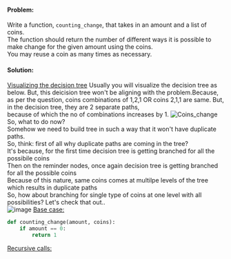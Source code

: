 #### Problem:
Write a function, `counting_change`, that takes in an amount and a list of coins.</br>
The function should return the number of different ways it is possible to make change for the given amount using the coins.</br>
You may reuse a coin as many times as necessary.
#### Solution:
<ins>Visualizing the decision tree</ins>
Usually you will visualize the decision tree as below. But, this deicision tree won't be aligning with the problem.Because,</br>
as per the question, coins combinations of 1,2,1 OR coins 2,1,1 are same. But, in the decision tree, they are 2 separate paths,</br>
because of which the no of combinations increases by 1. 
![Coins_change](https://github.com/user-attachments/assets/0a595889-9d95-419c-8bfa-02aa2f4de6e2)
So, what to do now?</br>
Somehow we need to build tree in such a way that it won't have duplicate paths.</br>
So, think: first of all why duplicate paths are coming in the tree?</br>
It's because, for the first time decision tree is getting branched for all the possibile coins</br>
Then on the reminder nodes, once again decision tree is getting branched for all the possible coins</br>
Because of this nature, same coins comes at multilpe levels of the tree which results in duplicate paths</br>
So, how about branching for single type of coins at one level with all possibilities? Let's check that out..</br>
![image](https://github.com/user-attachments/assets/fbfabd98-362f-424e-a1f4-a8e9892481a5)
<ins>Base case:</ins>
```python
def counting_change(amount, coins):
    if amount == 0:
        return 1
```
<ins>Recursive calls:</ins>








